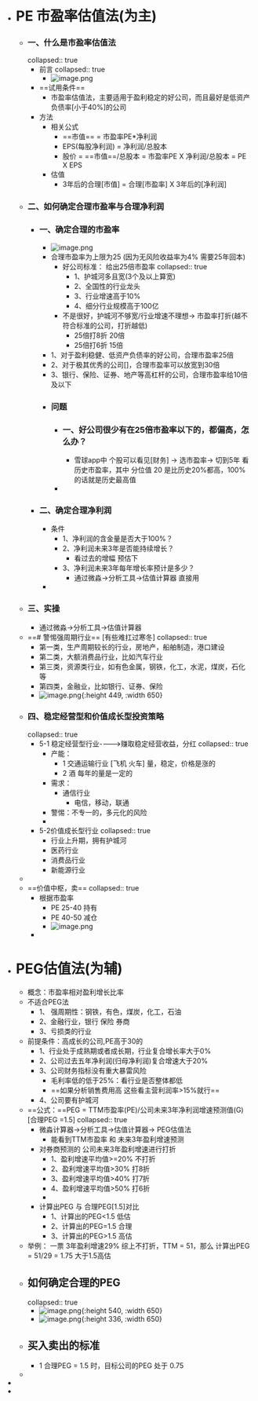 - # PE 市盈率估值法(为主)
	- ### 一、什么是市盈率估值法
	  collapsed:: true
		- 前言
		  collapsed:: true
			- ![image.png](../assets/image_1647752945545_0.png)
		- ==试用条件==
			- 市盈率估值法，主要适用于盈利稳定的好公司，而且最好是低资产负债率[小于40%]的公司
		- 方法
			- 相关公式
				- ==市值== = 市盈率PE*净利润
				- EPS(每股净利润) = 净利润/总股本
				- 股价 = ==市值==/总股本  = 市盈率PE X 净利润/总股本 = PE X EPS
			- 估值
				- 3年后的合理[市值] = 合理[市盈率] X 3年后的[净利润]
	- ### 二、如何确定合理市盈率与合理净利润
		- ### 一、确定合理的市盈率
			- ![image.png](../assets/image_1647755436648_0.png)
			- 合理市盈率为上限为25  (因为无风险收益率为4%  需要25年回本)
				- 好公司标准： 给出25倍市盈率
				  collapsed:: true
					- 1、护城河多且宽(3个及以上算宽)
					- 2、全国性的行业龙头
					- 3、行业增速高于10%
					- 4、细分行业规模高于100亿
				- 不是很好，护城河不够宽/行业增速不理想-> 市盈率打折(越不符合标准的公司，打折越低)
					- 25倍打8折   20倍
					- 25倍打6折   15倍
			- 1、对于盈利稳健、低资产负债率的好公司，合理市盈率25倍
			- 2、对于极其优秀的公司[]，合理市盈率可以放宽到30倍
			- 3、银行、保险、证券、地产等高杠杆的公司，合理市盈率给10倍及以下
			- ### 问题
				- ### 一、好公司很少有在25倍市盈率以下的，都偏高，怎么办？
					- 雪球app中 个股可以看见[财务] -> 选市盈率-> 切到5年 看历史市盈率，其中 分位值 20 是比历史20%都高，100%的话就是历史最高值
				-
		- ### 二、确定合理净利润
			- 条件
				- 1、净利润的含金量是否大于100%？
				- 2、净利润未来3年是否能持续增长？
					- 看过去的增幅 预估下
				- 3、净利润未来3年每年增长率预计是多少？
					- 通过微淼->分析工具->估值计算器 直接用
			-
	- ### 三、实操
		- 通过微淼->分析工具->估值计算器
	- ==# 警惕强周期行业==   [有些难扛过寒冬]
	  collapsed:: true
		- 第一类，生产周期较长的行业，房地产，船舶制造，港口建设
		- 第二类，大额消费品行业，比如汽车行业
		- 第三类，资源类行业，如有色金属，钢铁，化工，水泥，煤炭，石化等
		- 第四类，金融业，比如银行、证券、保险
		- ![image.png](../assets/image_1647757748437_0.png){:height 449, :width 650}
	- ### 四、稳定经营型和价值成长型投资策略
	  collapsed:: true
		- 5-1 稳定经营型行业---->赚取稳定经营收益，分红
		  collapsed:: true
			- 产能：
				- 1 交通运输行业  [飞机 火车]  量，稳定，价格是涨的
				- 2 酒   每年的量是一定的
			- 需求：
				- 通信行业
					- 电信，移动，联通
			- 警惕：不专一的，多元化的风险
			-
		- 5-2价值成长型行业
		  collapsed:: true
			- 行业上升期，拥有护城河
			- 医药行业
			- 消费品行业
			- 新能源行业
	-
	- ==价值中枢，卖==
	  collapsed:: true
		- 根据市盈率
			- PE 25-40 持有
			- PE  40-50 减仓
			- ![image.png](../assets/image_1647759464134_0.png)
		-
- # PEG估值法(为辅)
	- 概念：市盈率相对盈利增长比率
	- 不适合PEG法
		- 1、 强周期性：钢铁，有色，煤炭，化工，石油
		- 2、金融行业，银行 保险 券商
		- 3、亏损类的行业
	- 前提条件：高成长的公司,PE高于30的
		- 1、行业处于成熟期或者成长期，行业复合增长率大于0%
		- 2、公司过去五年净利润(归母净利润)复合增速大于20%
		- 3、公司财务指标没有重大暴雷风险
			- 毛利率低的低于25%：看行业是否整体都低
			- ==如果分析销售费用高 这些看主营利润率>15%就行==
		- 4、公司要有护城河
	- ==公式：==PEG = TTM市盈率(PE)/公司未来3年净利润增速预测值(G) [合理PEG =1.5]
	  collapsed:: true
		- 微淼计算器->分析工具->估值计算器-> PEG估值法
			- 能看到TTM市盈率 和 未来3年盈利增速预测
		- 对券商预测的 公司未来3年盈利增速进行打折
			- 1、盈利增速平均值>=20%    不打折
			- 2、盈利增速平均值>30%     打8折
			- 3、盈利增速平均值>40%     打7折
			- 4、盈利增速平均值>50%     打6折
			-
		- 计算出PEG 与 合理PEG[1.5]对比
			- 1、计算出的PEG<1.5    低估
			- 2、计算出的PEG=1.5    合理
			- 3、计算出的PEG>1.5    高估
	- 举例： 一票 3年盈利增速29% 综上不打折，TTM = 51，那么 计算出PEG = 51/29 = 1.75 大于1.5高估
	- ## 如何确定合理的PEG
	  collapsed:: true
		- ![image.png](../assets/image_1647760633868_0.png){:height 540, :width 650}
		- ![image.png](../assets/image_1647761983255_0.png){:height 336, :width 650}
	- ## 买入卖出的标准
		- 1 合理PEG = 1.5 时，目标公司的PEG  处于 0.75
	-
-
-